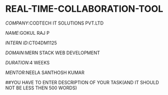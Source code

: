 # REAL-TIME-COLLABORATION-TOOL

*COMPANY*:CODTECH IT SOLUTIONS PVT.LTD

*NAME*:GOKUL RAJ P

*INTERN ID*:CT04DM1125

*DOMAIN*:MERN STACK WEB DEVELOPMENT

*DURATION*:4 WEEKS

*MENTOR*:NEELA SANTHOSH KUMAR

##YOU HAVE TO ENTER DESCRIPTION OF YOUR TASK(AND IT SHOULD NOT BE LESS THEN 500 WORDS)

